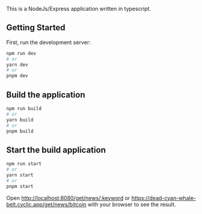 This is a NodeJs/Express application written in typescript.

## Getting Started

First, run the development server:

```bash
npm run dev
# or
yarn dev
# or
pnpm dev
```

## Build the application

```bash
npm run build
# or
yarn build
# or
pnpm build
```

## Start the build application

```bash
npm run start
# or
yarn start
# or
pnpm start
```

Open [http://localhost:8080/get/news/:keyword](http://localhost:8080/get/news/:keyword) or https://dead-cyan-whale-belt.cyclic.app/get/news/bitcoin with your browser to see the result.
